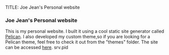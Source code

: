 TITLE: Joe Jean's Personal website
### Joe Jean's Personal website
This is my personal website. I built it using  a cool static site generator called
[Pelican](http://docs.getpelican.com/en/3.4.0/). I also developed my custom theme,so if you
are looking for a Pelican theme, feel free to check it out from the "themes" folder.
The site can be accessed [here](http://www.joejean.net).
srv.pid
